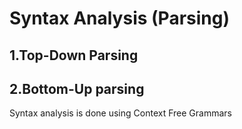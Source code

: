 # Syntax Analysis (Parsing)

## 1.Top-Down Parsing
## 2.Bottom-Up parsing

Syntax analysis is done using Context Free Grammars